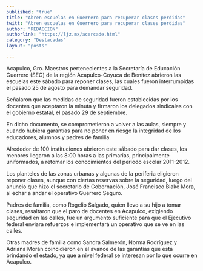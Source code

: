 ```yaml
---
published: "true"
title: "Abren escuelas en Guerrero para recuperar clases perdidas"
twitt: "Abren escuelas en Guerrero para recuperar clases perdidas"
author: "REDACCION"
authorlink: "https://ljz.mx/acercade.html"
category: "Destacadas"
layout: "posts"

---
```



Acapulco, Gro. Maestros pertenecientes a la Secretaría de Educación Guerrero (SEG) de la región Acapulco-Coyuca de Benítez abrieron las escuelas este sábado para reponer clases, las cuales fueron interrumpidas el pasado 25 de agosto para demandar seguridad.  

  Señalaron que las medidas de seguridad fueron establecidas por los docentes que aceptaron la minuta y firmaron los delegados sindicales con el gobierno estatal, el pasado 29 de septiembre.



  En dicho documento, se comprometieron a volver a las aulas, siempre y cuando hubiera garantías para no poner en riesgo la integridad de los educadores, alumnos y padres de familia.



  Alrededor de 100 instituciones abrieron este sábado para dar clases, los menores llegaron a las 8:00 horas a las primarias, principalmente uniformados, a retomar los conocimientos del periodo escolar 2011-2012.



  Los planteles de las zonas urbanas y algunas de la periferia eligieron reponer clases, aunque con ciertas reservas sobre la seguridad, luego del anuncio que hizo el secretario de Gobernación, José Francisco Blake Mora, al echar a andar el operativo Guerrero Seguro.



  Padres de familia, como Rogelio Salgado, quien llevo a su hijo a tomar clases, resaltaron que el paro de docentes en Acapulco, exigiendo seguridad en las calles, fue un argumento suficiente para que el Ejecutivo federal enviara refuerzos e implementará un operativo que se ve en las calles.



  Otras madres de familia como Sandra Salmerón, Norma Rodríguez y Adriana Morán coincidieron en el avance de las garantías que está brindando el estado, ya que a nivel federal se interesan por lo que ocurre en Acapulco.

